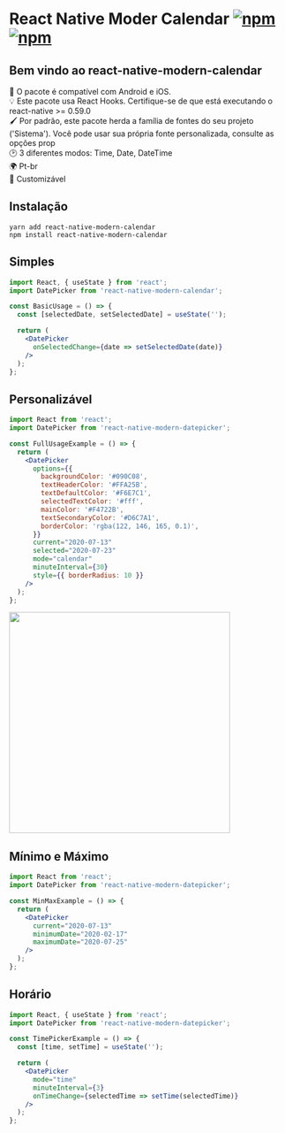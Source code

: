 # React Native Moder Calendar [![npm](https://img.shields.io/npm/v/react-native-date-picker.svg)](https://www.npmjs.com/package/react-native-modern-calendar) [ ![npm](https://img.shields.io/npm/dm/react-native-date-picker.svg)](https://www.npmjs.com/package/react-native-date-picker)

## Bem vindo ao react-native-modern-calendar

📱 O pacote é compatível com Android e iOS. <br>
💡 Este pacote usa React Hooks. Certifique-se de que está executando o react-native >= 0.59.0<br>
🖌  Por padrão, este pacote herda a família de fontes do seu projeto ('Sistema'). Você pode usar sua própria fonte personalizada, consulte as opções prop<br>
🕑 3 diferentes modos: Time, Date, DateTime <br>
🌍 Pt-br<br>
🎨 Customizável<br>

## Instalação

```yarn add react-native-modern-calendar```<br>```npm install react-native-modern-calendar```

## Simples

```jsx
import React, { useState } from 'react';
import DatePicker from 'react-native-modern-calendar';

const BasicUsage = () => {
  const [selectedDate, setSelectedDate] = useState('');

  return (
    <DatePicker
      onSelectedChange={date => setSelectedDate(date)}
    />
  );
};
```

## Personalizável

```jsx
import React from 'react';
import DatePicker from 'react-native-modern-datepicker';

const FullUsageExample = () => {
  return (
    <DatePicker
      options={{
        backgroundColor: '#090C08',
        textHeaderColor: '#FFA25B',
        textDefaultColor: '#F6E7C1',
        selectedTextColor: '#fff',
        mainColor: '#F4722B',
        textSecondaryColor: '#D6C7A1',
        borderColor: 'rgba(122, 146, 165, 0.1)',
      }}
      current="2020-07-13"
      selected="2020-07-23"
      mode="calendar"
      minuteInterval={30}
      style={{ borderRadius: 10 }}
    />
  );
};
```

<img src="https://hosseinshabani.github.io/react-native-modern-datepicker/static/customization-example-a65669d3e177fb37100934f76d3b2a23.jpg" frameborder="0" style="border:none;" allowfullscreen="false" width="400" height="400" />


## Mínimo e Máximo

```jsx
import React from 'react';
import DatePicker from 'react-native-modern-datepicker';

const MinMaxExample = () => {
  return (
    <DatePicker
      current="2020-07-13"
      minimumDate="2020-02-17"
      maximumDate="2020-07-25"
    />
  );
};
```

## Horário 

```jsx
import React, { useState } from 'react';
import DatePicker from 'react-native-modern-datepicker';

const TimePickerExample = () => {
  const [time, setTime] = useState('');

  return (
    <DatePicker
      mode="time"
      minuteInterval={3}
      onTimeChange={selectedTime => setTime(selectedTime)}
    />
  );
};
```

